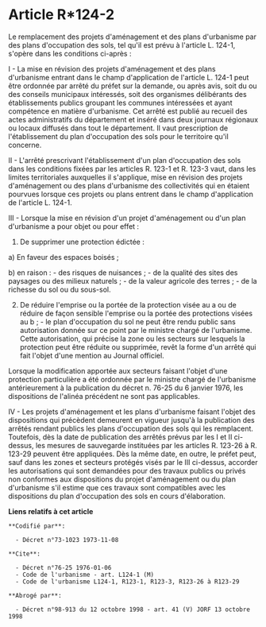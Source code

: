 # Article R*124-2

Le remplacement des projets d'aménagement et des plans d'urbanisme par des plans d'occupation des sols, tel qu'il est prévu à
l'article L. 124-1, s'opère dans les conditions ci-après :

I - La mise en révision des projets d'aménagement et des plans d'urbanisme entrant dans le champ d'application de l'article
L. 124-1 peut être ordonnée par arrêté du préfet sur la demande, ou après avis, soit du ou des conseils municipaux
intéressés, soit des organismes délibérants des établissements publics groupant les communes intéressées et ayant compétence
en matière d'urbanisme. Cet arrêté est publié au recueil des actes administratifs du département et inséré dans deux journaux
régionaux ou locaux diffusés dans tout le département. Il vaut prescription de l'établissement du plan d'occupation des sols
pour le territoire qu'il concerne.

II - L'arrêté prescrivant l'établissement d'un plan d'occupation des sols dans les conditions fixées par les articles R.
123-1 et R. 123-3 vaut, dans les limites territoriales auxquelles il s'applique, mise en révision des projets d'aménagement
ou des plans d'urbanisme des collectivités qui en étaient pourvues lorsque ces projets ou plans entrent dans le champ
d'application de l'article L. 124-1.

III - Lorsque la mise en révision d'un projet d'aménagement ou d'un plan d'urbanisme a pour objet ou pour effet :

1. De supprimer une protection édictée :

a) En faveur des espaces boisés ;

b) en raison : - des risques de nuisances ; - de la qualité des sites des paysages ou des milieux naturels ; - de la valeur
agricole des terres ; - de la richesse du sol ou du sous-sol.

2. De réduire l'emprise ou la portée de la protection visée au a ou de réduire de façon sensible l'emprise ou la portée des
protections visées au b ; - le plan d'occupation du sol ne peut être rendu public sans autorisation donnée sur ce point par
le ministre chargé de l'urbanisme. Cette autorisation, qui précise la zone ou les secteurs sur lesquels la protection peut
être réduite ou supprimée, revêt la forme d'un arrêté qui fait l'objet d'une mention au Journal officiel.

Lorsque la modification apportée aux secteurs faisant l'objet d'une protection particulière a été ordonnée par le ministre
chargé de l'urbanisme antérieurement à la publication du décret n. 76-25 du 6 janvier 1976, les dispositions de l'alinéa
précédent ne sont pas applicables.

IV - Les projets d'aménagement et les plans d'urbanisme faisant l'objet des dispositions qui précèdent demeurent en vigueur
jusqu'à la publication des arrêtés rendant publics les plans d'occupation des sols qui les remplacent. Toutefois, dès la date
de publication des arrêtés prévus par les I et II ci-dessus, les mesures de sauvegarde instituées par les articles R. 123-26
à R. 123-29 peuvent être appliquées. Dès la même date, en outre, le préfet peut, sauf dans les zones et secteurs protégés
visés par le III ci-dessus, accorder les autorisations qui sont demandées pour des travaux publics ou privés non conformes
aux dispositions du projet d'aménagement ou du plan d'urbanisme s'il estime que ces travaux sont compatibles avec les
dispositions du plan d'occupation des sols en cours d'élaboration.

**Liens relatifs à cet article**

	**Codifié par**:

	  - Décret n°73-1023 1973-11-08

	**Cite**:

	  - Décret n°76-25 1976-01-06
	  - Code de l'urbanisme - art. L124-1 (M)
	  - Code de l'urbanisme L124-1, R123-1, R123-3, R123-26 à R123-29

	**Abrogé par**:

	  - Décret n°98-913 du 12 octobre 1998 - art. 41 (V) JORF 13 octobre 1998
